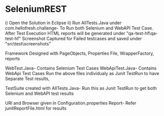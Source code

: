 # SeleniumREST
i) Open the Solution in Eclipse
ii) Run AllTests.Java under com.hellofresh.challenge- To Run both Selenium and WebAPI Test Case. 
After Test Execution HTML reports will be generated under "qa-test-hf\qa-test-hf"
Screenshot Captured for Failed testcases and saved under "src\test\screenshots"

Framework Designed with PageObjects, Properties File, WrapperFactory, reports

WebTest.Java- Contains Selenium Test Cases
WebApiTest.Java- Contains WebApi Test Cases
Run the above files individualy as Junit TestRun to have Separate Test results, 

TestSuite created with AllTests.Java- Run this as Junit TestRun to get both Selenium and WebAPI test results

URl and Browser given in Configuration.properties
Report- Refer junitReportFile.html for results





